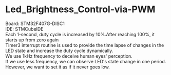 # Led_Brightness_Control-via-PWM
Board: STM32F407G-DISC1                                                             
  IDE: STMCubeIDE                                                                              
Each 1-second, duty cycle is  increased by 10%.After reaching 100%, it starts up from zero again                                             
Timer3 interrupt routine is used to provide the time lapse of changes in the LED state and increase the duty cycle dynamically.  
We use 1kHz frequency to deceive human eyes' perception.                                             
If we use less frequency, we can observe LED's state change in one period.                                   
However, we want to set it as if it never goes low.                 
